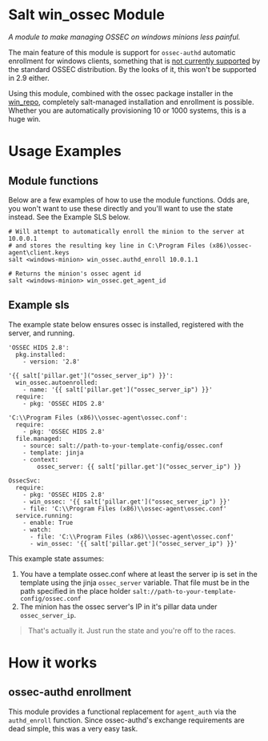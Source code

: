 # Salt win_ossec Module

_A module to make managing OSSEC on windows minions less painful._

The main feature of this module is support for `ossec-authd` automatic enrollment for windows clients, something that is [not currently supported](https://github.com/ossec/ossec-hids/pull/181) by the standard OSSEC distribution. By the looks of it, this won't be supported in 2.9 either.

Using this module, combined with the ossec package installer in the [win_repo](), completely salt-managed installation and enrollment is possible. Whether you are automatically provisioning 10 or 1000 systems, this is a huge win.

# Usage Examples

## Module functions

Below are a few examples of how to use the module functions. Odds are, you won't want to use these directly and you'll want to use the state instead. See the Example SLS below.

```
# Will attempt to automatically enroll the minion to the server at 10.0.0.1
# and stores the resulting key line in C:\Program Files (x86)\ossec-agent\client.keys
salt <windows-minion> win_ossec.authd_enroll 10.0.1.1

# Returns the minion's ossec agent id
salt <windows-minion> win_ossec.get_agent_id
```

## Example sls

The example state below ensures ossec is installed, registered with the server, and running.

```
'OSSEC HIDS 2.8':
  pkg.installed:
    - version: '2.8'

'{{ salt['pillar.get']("ossec_server_ip") }}':
  win_ossec.autoenrolled:
    - name: '{{ salt['pillar.get']("ossec_server_ip") }}'
  require:
    - pkg: 'OSSEC HIDS 2.8'

'C:\\Program Files (x86)\\ossec-agent\ossec.conf':
  require:
    - pkg: 'OSSEC HIDS 2.8'
  file.managed:
    - source: salt://path-to-your-template-config/ossec.conf
    - template: jinja
    - context:
        ossec_server: {{ salt['pillar.get']("ossec_server_ip") }}

OssecSvc:
  require:
    - pkg: 'OSSEC HIDS 2.8'
    - win_ossec: '{{ salt['pillar.get']("ossec_server_ip") }}'
    - file: 'C:\\Program Files (x86)\\ossec-agent\ossec.conf'
  service.running:
    - enable: True
    - watch:
      - file: 'C:\\Program Files (x86)\\ossec-agent\ossec.conf'
      - win_ossec: '{{ salt['pillar.get']("ossec_server_ip") }}'
```

This example state assumes:

1. You have a template ossec.conf where at least the server ip is set in the template using the jinja `ossec_server` variable. That file must be in the path specified in the place holder `salt://path-to-your-template-config/ossec.conf`
2. The minion has the ossec server's IP in it's pillar data under `ossec_server_ip`.

> That's actually it. Just run the state and you're off to the races.

# How it works

## ossec-authd enrollment

This module provides a functional replacement for `agent_auth` via the `authd_enroll` function. Since ossec-authd's exchange requirements are dead simple, this was a very easy task.
